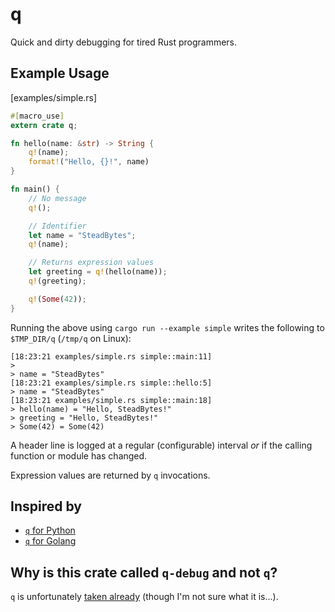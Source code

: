 # q

Quick and dirty debugging for tired Rust programmers.

## Example Usage

[examples/simple.rs]

```rust
#[macro_use]
extern crate q;

fn hello(name: &str) -> String {
    q!(name);
    format!("Hello, {}!", name)
}

fn main() {
    // No message
    q!();

    // Identifier
    let name = "SteadBytes";
    q!(name);

    // Returns expression values
    let greeting = q!(hello(name));
    q!(greeting);

    q!(Some(42));
}
```

Running the above using `cargo run --example simple` writes the following to
`$TMP_DIR/q` (`/tmp/q` on Linux):

```
[18:23:21 examples/simple.rs simple::main:11]
>
> name = "SteadBytes"
[18:23:21 examples/simple.rs simple::hello:5]
> name = "SteadBytes"
[18:23:21 examples/simple.rs simple::main:18]
> hello(name) = "Hello, SteadBytes!"
> greeting = "Hello, SteadBytes!"
> Some(42) = Some(42)
```

A header line is logged at a regular (configurable) interval _or_ if the calling
function or module has changed.

Expression values are returned by `q` invocations.

## Inspired by

- [`q` for Python](https://github.com/zestyping/q)
- [`q` for Golang](https://github.com/ryboe/q)

## Why is this crate called `q-debug` and not `q`?

`q` is unfortunately [taken already](https://crates.io/crates/q) (though I'm not
sure what it is...).


